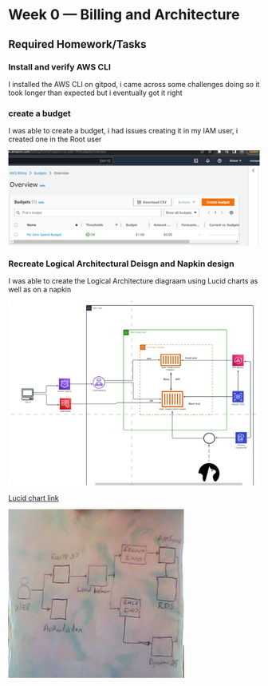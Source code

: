 # Week 0 — Billing and Architecture

## Required Homework/Tasks


### Install and verify AWS CLI

I installed the AWS CLI on gitpod, i came across some challenges doing so
it took longer than expected but i eventually got it right


### create a budget

I was able to create a budget, i had issues creating it in my IAM user, i created one in the Root user

![Image of The Budget Alarm I Created](asset/budget.png)

### Recreate Logical Architectural Deisgn and Napkin design

I was able to create the Logical Architecture diagraam using Lucid charts as well as on a napkin

![Lucid chart](asset/lucid-chart.png)

[Lucid chart link](https://lucid.app/lucidchart/b90e82f8-923b-4a96-a244-6a51bf77f303/edit?beaconFlowId=F63053CE440DCF77&invitationId=inv_ab6496b7-bef2-43de-ab50-7b8eeba6edfb&page=0_0#)

![napkin](asset/napkin.png)

